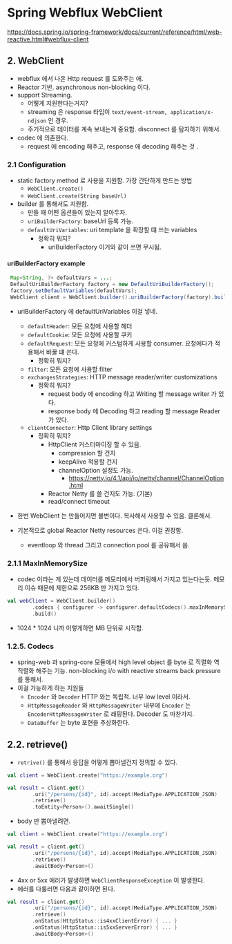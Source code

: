 # Spring Webflux WebClient 

https://docs.spring.io/spring-framework/docs/current/reference/html/web-reactive.html#webflux-client

## 2. WebClient 

- webflux 에서 나온 Http request 를 도와주는 애.
- Reactor 기반. asynchronous non-blocking 이다. 
- support Streaming. 
  - 어떻게 지원한다는거지? 
  - streaming 은 response 타입이 `text/event-stream, application/x-ndjson` 인 경우. 
  - 주기적으로 데이터를 계속 보내는게 중요함. disconnect 를 탐지하기 위해서.
- codec 에 의존한다. 
  - request 에 encoding 해주고, response 에 decoding 해주는 것 .

### 2.1 Configuration

- static factory method 로 사용을 지원함. 가장 간단하게 만드는 방법 
  - `WebClient.create()`
  - `WebClient.create(String baseUrl)`
- builder 를 통해서도 지원함.
  - 만들 때 어떤 옵션들이 있는지 알아두자.  
  - `uriBuilderFactory`: baseUrl 등록 가능.
  - `defaultUriVariables`: uri template 을 확장할 떄 쓰는 variables
    - 정확히 뭐지? 
      - uriBuilderFactory 이거와 같이 쓰면 무시됨.

#### uriBuilderFactory example 

````java
 Map<String, ?> defaultVars = ...;
 DefaultUriBuilderFactory factory = new DefaultUriBuilderFactory();
 factory.setDefaultVariables(defaultVars);
 WebClient client = WebClient.builder().uriBuilderFactory(factory).build();
````

- uriBuilderFactory 에 defaultUriVariables 이걸 넣네. 

  - `defaultHeader`: 모든 요청에 사용할 헤더 
  - `defaultCookie`: 모든 요청에 사용할 쿠키 
  - `defaultRequest`: 모든 요청에 커스텀하게 사용할 consumer. 요청에다가 적용해서 바꿀 떄 쓴다. 
    - 정확히 뭐지? 
  - `filter`: 모든 요청에 사용할 filter 
  - `exchangesStrategies`: HTTP message reader/writer customizations
    - 정확히 뭐지? 
      - request body 에 encoding 하고 Writing 할 message writer 가 있다. 
      - response body 에 Decoding 하고 reading 할 message Reader 가 있다. 
  - `clientConnector`: Http Client library settings
    - 정확히 뭐지? 
      - HttpClient 커스터마이징 할 수 있음. 
        - compression 할 건지
        - keepAlive 적용할 건지
        - channelOption 설정도 가능. 
          - https://netty.io/4.1/api/io/netty/channel/ChannelOption.html
      - Reactor Netty 를 쓸 건지도 가능. (기본)  
      - read/connect timeout 

- 한번 WebClient 는 만들어지면 불변이다. 복사해서 사용할 수 있음. 클론해서.
- 기본적으로 global Reactor Netty resources 쓴다. 이걸 권장함. 
  - eventloop 와 thread 그리고 connection pool 를 공유해서 씀.

### 2.1.1 MaxInMemorySize

- codec 이라는 게 있는데 데이터를 메모리에서 버퍼링해서 가지고 있는다는듯. 메모리 이슈 때문에 제한으로 256KB 만 가지고 있다. 

```kotlin
val webClient = WebClient.builder()
        .codecs { configurer -> configurer.defaultCodecs().maxInMemorySize(2 * 1024 * 1024) }
        .build()
```

- 1024 * 1024 니까 이렇게하면 MB 단위로 시작함. 

### 1.2.5. Codecs

- spring-web 과 spring-core 모듈에서 high level object 를 byte 로 직렬화 역직렬화 해주는 기능. non-blocking i/o with reactive streams back pressure 를 통해서.
- 이걸 가능하게 하는 지원들 
  - `Encoder` 와 `Decoder` HTTP 와는 독립적. 너무 low level 이라서. 
  - `HttpMessageReader` 와 `HttpMessageWriter` 내부에 `Encoder` 는 `EncoderHttpMessageWriter` 로 래핑된다. Decoder 도 마찬가지.
  - `DataBuffer` 는 byte 포현을 추상화한다.

## 2.2. retrieve()

- `retrive()` 를 통해서 응답을 어떻게 뽑아낼건지 정의할 수 있다. 

```kotlin
val client = WebClient.create("https://example.org")

val result = client.get()
        .uri("/persons/{id}", id).accept(MediaType.APPLICATION_JSON)
        .retrieve()
        .toEntity<Person>().awaitSingle()
```

- body 만 뽑아낼려면. 

```kotlin
val client = WebClient.create("https://example.org")

val result = client.get()
        .uri("/persons/{id}", id).accept(MediaType.APPLICATION_JSON)
        .retrieve()
        .awaitBody<Person>()
```

- 4xx or 5xx 에러가 발생하면 `WebClientResponseException` 이 발생한다. 
- 에러를 다룰러면 다음과 같이하면 된다. 

```kotlin
val result = client.get()
        .uri("/persons/{id}", id).accept(MediaType.APPLICATION_JSON)
        .retrieve()
        .onStatus(HttpStatus::is4xxClientError) { ... }
        .onStatus(HttpStatus::is5xxServerError) { ... }
        .awaitBody<Person>()
```


